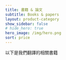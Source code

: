 ```yaml
---
title: 書籍 & 論文
subtitle: Books & papers
layout: product-category
show_sidebar: false
# hide_hero: true
hero_image: /img/hero.png
sort: price
---
```


以下是我們翻譯的相關書籍